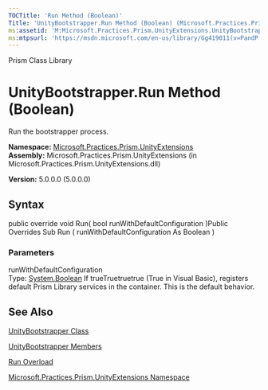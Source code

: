 ```yaml
---
TOCTitle: 'Run Method (Boolean)'
Title: 'UnityBootstrapper.Run Method (Boolean) (Microsoft.Practices.Prism.UnityExtensions)'
ms:assetid: 'M:Microsoft.Practices.Prism.UnityExtensions.UnityBootstrapper.Run(System.Boolean)'
ms:mtpsurl: 'https://msdn.microsoft.com/en-us/library/Gg419011(v=PandP.50)'
---
```


Prism Class Library

UnityBootstrapper.Run Method (Boolean)
==========================================

Run the bootstrapper process.

**Namespace:** [Microsoft.Practices.Prism.UnityExtensions](https://msdn.microsoft.com/library/microsoft.practices.prism.unityextensions)
**Assembly:** Microsoft.Practices.Prism.UnityExtensions (in Microsoft.Practices.Prism.UnityExtensions.dll)

**Version:** 5.0.0.0 (5.0.0.0)

## Syntax


public override void Run( bool runWithDefaultConfiguration )Public Overrides Sub Run ( runWithDefaultConfiguration As Boolean )

### Parameters

runWithDefaultConfiguration  
Type: [System.Boolean](http://msdn.microsoft.com/en-us/library/a28wyd50)
If trueTruetruetrue (True in Visual Basic), registers default Prism Library services in the container. This is the default behavior.

See Also
--------


[UnityBootstrapper Class](https://msdn.microsoft.com/library/microsoft.practices.prism.unityextensions.unitybootstrapper)

[UnityBootstrapper Members](https://msdn.microsoft.com/allmembers.t:microsoft.practices.prism.unityextensions.unitybootstrapper)

[Run Overload](https://msdn.microsoft.com/overload:microsoft.practices.prism.unityextensions.unitybootstrapper.run)

[Microsoft.Practices.Prism.UnityExtensions Namespace](https://msdn.microsoft.com/library/microsoft.practices.prism.unityextensions)
